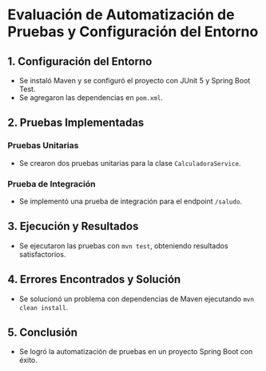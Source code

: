 # Evaluación de Automatización de Pruebas y Configuración del Entorno

## 1. Configuración del Entorno
- Se instaló Maven y se configuró el proyecto con JUnit 5 y Spring Boot Test.
- Se agregaron las dependencias en `pom.xml`.

## 2. Pruebas Implementadas
### Pruebas Unitarias
- Se crearon dos pruebas unitarias para la clase `CalculadoraService`.

### Prueba de Integración
- Se implementó una prueba de integración para el endpoint `/saludo`.

## 3. Ejecución y Resultados
- Se ejecutaron las pruebas con `mvn test`, obteniendo resultados satisfactorios.

## 4. Errores Encontrados y Solución
- Se solucionó un problema con dependencias de Maven ejecutando `mvn clean install`.

## 5. Conclusión
- Se logró la automatización de pruebas en un proyecto Spring Boot con éxito.
